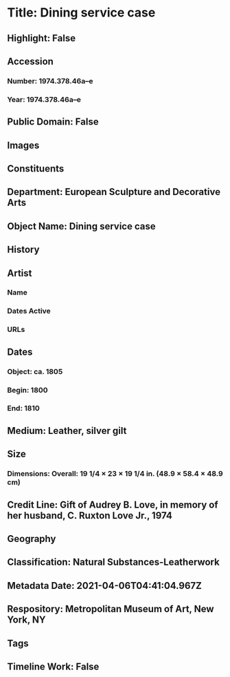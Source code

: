 # Title: Dining service case
## Highlight: False
## Accession
### Number: 1974.378.46a–e
### Year: 1974.378.46a–e
## Public Domain: False
## Images
## Constituents
## Department: European Sculpture and Decorative Arts
## Object Name: Dining service case
## History
## Artist
### Name
### Dates Active
### URLs
## Dates
### Object: ca. 1805
### Begin: 1800
### End: 1810
## Medium: Leather, silver gilt
## Size
### Dimensions: Overall: 19 1/4 × 23 × 19 1/4 in. (48.9 × 58.4 × 48.9 cm)
## Credit Line: Gift of Audrey B. Love, in memory of her husband, C. Ruxton Love Jr., 1974
## Geography
## Classification: Natural Substances-Leatherwork
## Metadata Date: 2021-04-06T04:41:04.967Z
## Respository: Metropolitan Museum of Art, New York, NY
## Tags
## Timeline Work: False